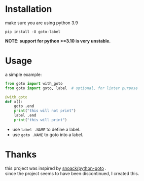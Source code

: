 # Installation
make sure you are using python 3.9

```
pip install -U goto-label
```

**NOTE: support for python >=3.10 is very unstable.**

# Usage
a simple example:

```py
from goto import with_goto
from goto import goto, label  # optional, for linter purpose

@with_goto
def x():
    goto .end
    print("this will not print")
    label .end
    print("this will print")
```

- use `label .NAME` to define a label.
- use `goto .NAME` to goto into a label.

# Thanks
this project was inspired by [snoack/python-goto](https://github.com/snoack/python-goto) .\
since the project seems to have been discontinued, I created this.
